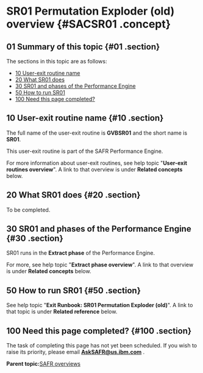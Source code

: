 # SR01 Permutation Exploder \(old\) overview {#SACSR01 .concept}

## 01 Summary of this topic {#01 .section}

The sections in this topic are as follows:

-   [10 User-exit routine name](SACSR01.md#10)
-   [20 What SR01 does](SACSR01.md#20)
-   [30 SR01 and phases of the Performance Engine](SACSR01.md#30)
-   [50 How to run SR01](SACSR01.md#50)
-   [100 Need this page completed?](SACSR01.md#100)

## 10 User-exit routine name {#10 .section}

The full name of the user-exit routine is **GVBSR01** and the short name is **SR01**.

This user-exit routine is part of the SAFR Performance Engine.

For more information about user-exit routines, see help topic "**User-exit routines overview**". A link to that overview is under **Related concepts** below.

## 20 What SR01 does {#20 .section}

To be completed.

## 30 SR01 and phases of the Performance Engine {#30 .section}

SR01 runs in the **Extract phase** of the Performance Engine.

For more, see help topic "**Extract phase overview**". A link to that overview is under **Related concepts** below.

## 50 How to run SR01 {#50 .section}

See help topic "**Exit Runbook: SR01 Permutation Exploder \(old\)**". A link to that topic is under **Related reference** below.

## 100 Need this page completed? {#100 .section}

The task of completing this page has not yet been scheduled. If you wish to raise its priority, please email **AskSAFR@us.ibm.com** .

**Parent topic:**[SAFR overviews](../html/AAR450Overviews.md)

